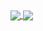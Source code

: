 <a href="https://github.com/DKJone">
  <img align="center" src="https://github-readme-stats.vercel.app/api?username=DKJone&count_private=true&show_icons=true&theme=highcontrast&hide=contribs" />
</a>
<a href="https://github.com/DKJone">
  <img align="center" src="https://github-readme-stats.vercel.app/api/top-langs/?username=DKJone&layout=compact" />
</a>

